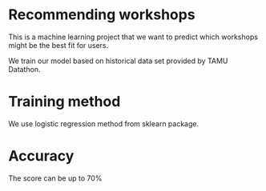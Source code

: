 # Recommending workshops
This is a machine learning project that we want to predict which workshops might be the best fit for users.

We train our model based on historical data set provided by TAMU Datathon.

# Training method
We use logistic regression method from sklearn package.

# Accuracy
The score can be up to 70%
